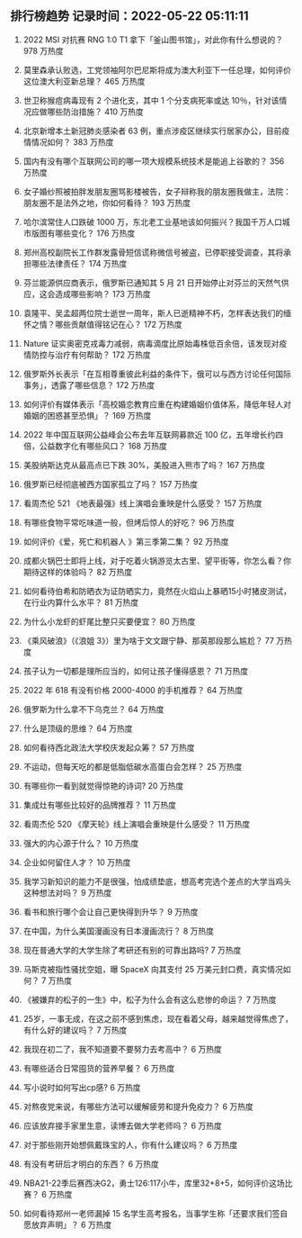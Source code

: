 
## 排行榜趋势 记录时间：2022-05-22 05:11:11
  
  1. 2022 MSI 对抗赛 RNG 1:0 T1 拿下「釜山图书馆」，对此你有什么想说的？ 978 万热度
    
  2. 莫里森承认败选，工党领袖阿尔巴尼斯将成为澳大利亚下一任总理，如何评价这位澳大利亚新总理？ 465 万热度
    
  3. 世卫称猴痘病毒现有 2 个进化支，其中 1 个分支病死率或达 10％，针对该情况应做哪些防治措施？ 410 万热度
    
  4. 北京新增本土新冠肺炎感染者 63 例，重点涉疫区继续实行居家办公，目前疫情情况如何？ 383 万热度
    
  5. 国内有没有哪个互联网公司的哪一项大规模系统技术是能追上谷歌的？ 356 万热度
    
  6. 女子婚纱照被拍胖发朋友圈骂影楼被告，女子辩称我的朋友圈我做主，法院：朋友圈不是法外之地，你如何看待？ 193 万热度
    
  7. 哈尔滨常住人口跌破 1000 万，东北老工业基地该如何振兴？我国千万人口城市版图有哪些变化？ 176 万热度
    
  8. 郑州高校副院长工作群发露骨短信谎称微信号被盗，已停职接受调查，其将承担哪些法律责任？ 174 万热度
    
  9. 芬兰能源供应商表示，俄罗斯已通知其 5 月 21 日开始停止对芬兰的天然气供应，这会造成哪些影响？ 173 万热度
    
  10. 袁隆平、吴孟超两位院士逝世一周年，斯人已逝精神不朽，怎样表达我们的缅怀之情？哪些贡献值得铭记在心？ 172 万热度
    
  11. Nature 证实奥密克戎毒力减弱，病毒滴度比原始毒株低百余倍，该发现对疫情防控与治疗有何帮助？ 172 万热度
    
  12. 俄罗斯外长表示「在互相尊重彼此利益的条件下，俄可以与西方讨论任何国际事务」，透露了哪些信息？ 172 万热度
    
  13. 如何评价有媒体表示「高校婚恋教育应重在构建婚姻价值体系，降低年轻人对婚姻的困惑甚至恐惧」？ 169 万热度
    
  14. 2022 年中国互联网公益峰会公布去年互联网募款近 100 亿，五年增长约四倍，公益数字化有哪些风口？ 168 万热度
    
  15. 美股纳斯达克从最高点已下跌 30%，美股进入熊市了吗？ 167 万热度
    
  16. 俄罗斯已经彻底被西方国家孤立了吗？ 157 万热度
    
  17. 看周杰伦 521 《地表最强》线上演唱会重映是什么感受？ 157 万热度
    
  18. 有哪些食物平常吃味道一般，但烤后惊人的好吃？ 96 万热度
    
  19. 如何评价《爱，死亡和机器人 》第三季第二集？ 92 万热度
    
  20. 成都火锅巴士即将上线，对于吃着火锅游览太古里、望平街等，你怎么看？你期待这样的体验吗？ 82 万热度
    
  21. 如何看待伯希和防晒衣为证防晒实力，竟然在火焰山上暴晒15小时猪皮测试，在行业内算什么水平？ 81 万热度
    
  22. 为什么小龙虾的虾尾比整只买要便宜？ 80 万热度
    
  23. 《乘风破浪》（《浪姐 3》）里为啥于文文跟宁静、那英那段那么尴尬？ 77 万热度
    
  24. 孩子认为一切都是理所应当的，如何让孩子懂得感恩？ 71 万热度
    
  25. 2022 年 618 有没有价格 2000-4000 的手机推荐？ 64 万热度
    
  26. 俄罗斯为什么拿不下乌克兰？ 64 万热度
    
  27. 什么是顶级的思维？ 64 万热度
    
  28. 如何看待西北政法大学校庆发起众筹？ 57 万热度
    
  29. 不运动，但每天吃的都是低脂低碳水高蛋白会怎样？ 25 万热度
    
  30. 有哪些你一看到就觉得惊艳的诗词? 20 万热度
    
  31. 集成灶有哪些比较好的品牌推荐？ 11 万热度
    
  32. 看周杰伦 520 《摩天轮》线上演唱会重映是什么感受？ 11 万热度
    
  33. 强大的内心源于什么？ 10 万热度
    
  34. 企业如何留住人才？ 10 万热度
    
  35. 我学习新知识的能力不是很强，怕成绩垫底，想高考完选个差点的大学当鸡头这种想法对吗？ 9 万热度
    
  36. 看书和旅行哪个会让自己更快得到升华？ 9 万热度
    
  37. 在中国，为什么美国漫画没有日本漫画流行？ 8 万热度
    
  38. 现在普通大学的大学生除了考研还有别的可靠出路吗? 7 万热度
    
  39. 马斯克被指性骚扰空姐，曝 SpaceX 向其支付 25 万美元封口费，真实情况如何？ 7 万热度
    
  40. 《被嫌弃的松子的一生》中，松子为什么会有这么悲惨的命运？ 7 万热度
    
  41. 25岁，一事无成，在这之前不感到焦虑，现在看着父母，越来越觉得焦虑了，有什么好的建议吗？ 7 万热度
    
  42. 我现在初二了，我不知道要不要努力去考高中？ 6 万热度
    
  43. 有哪些适合日常囤货的营养早餐？ 6 万热度
    
  44. 写小说时如何写出cp感? 6 万热度
    
  45. 对熬夜党来说，有哪些方法可以缓解疲劳和提升免疫力？ 6 万热度
    
  46. 应该放弃接手家里生意，读博去做大学老师吗？ 6 万热度
    
  47. 对于那些刚开始想佩戴珠宝的人，你有什么建议吗？ 6 万热度
    
  48. 有没有考研后才明白的东西？ 6 万热度
    
  49. NBA21-22季后赛西决G2，勇士126:117小牛，库里32+8+5，如何评价这场比赛？ 6 万热度
    
  50. 如何看待郑州一老师漏掉 15 名学生高考报名，当事学生称「还要求我们签自愿放弃声明」？ 6 万热度
    